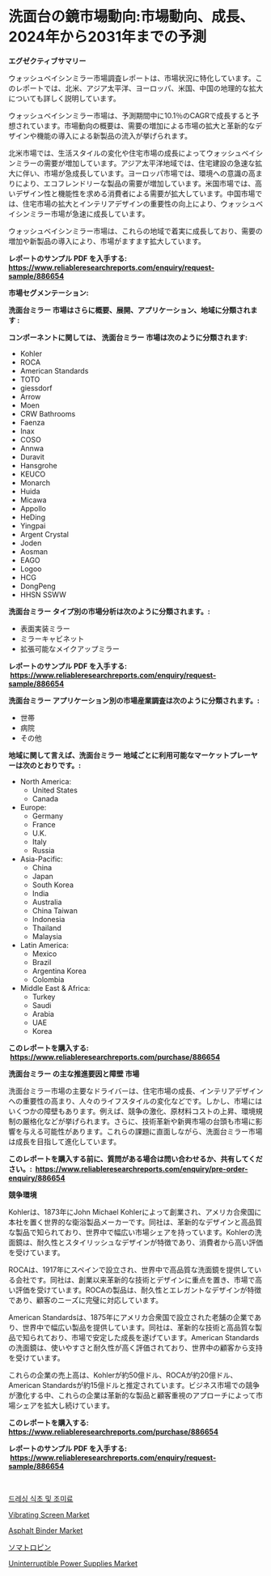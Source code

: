<p><h1>洗面台の鏡市場動向:市場動向、成長、2024年から2031年までの予測</h1></p><p><strong>エグゼクティブサマリー</strong></p>
<p><p>ウォッシュベイシンミラー市場調査レポートは、市場状況に特化しています。このレポートでは、北米、アジア太平洋、ヨーロッパ、米国、中国の地理的な拡大についても詳しく説明しています。</p><p>ウォッシュベイシンミラー市場は、予測期間中に10.1％のCAGRで成長すると予想されています。市場動向の概要は、需要の増加による市場の拡大と革新的なデザインや機能の導入による新製品の流入が挙げられます。</p><p>北米市場では、生活スタイルの変化や住宅市場の成長によってウォッシュベイシンミラーの需要が増加しています。アジア太平洋地域では、住宅建設の急速な拡大に伴い、市場が急成長しています。ヨーロッパ市場では、環境への意識の高まりにより、エコフレンドリーな製品の需要が増加しています。米国市場では、高いデザイン性と機能性を求める消費者による需要が拡大しています。中国市場では、住宅市場の拡大とインテリアデザインの重要性の向上により、ウォッシュベイシンミラー市場が急速に成長しています。</p><p>ウォッシュベイシンミラー市場は、これらの地域で着実に成長しており、需要の増加や新製品の導入により、市場がますます拡大しています。</p></p>
<p><strong>レポートのサンプル PDF を入手する: <a href="https://www.reliableresearchreports.com/enquiry/request-sample/886654">https://www.reliableresearchreports.com/enquiry/request-sample/886654</a></strong></p>
<p><strong>市場セグメンテーション:</strong></p>
<p><strong> 洗面台ミラー 市場はさらに概要、展開、アプリケーション、地域に分類されます :</strong></p>
<p><strong>コンポーネントに関しては、 洗面台ミラー 市場は次のように分類されます: &nbsp;</strong></p>
<p><ul><li>Kohler</li><li>ROCA</li><li>American Standards</li><li>TOTO</li><li>giessdorf</li><li>Arrow</li><li>Moen</li><li>CRW Bathrooms</li><li>Faenza</li><li>Inax</li><li>COSO</li><li>Annwa</li><li>Duravit</li><li>Hansgrohe</li><li>KEUCO</li><li>Monarch</li><li>Huida</li><li>Micawa</li><li>Appollo</li><li>HeDing</li><li>Yingpai</li><li>Argent Crystal</li><li>Joden</li><li>Aosman</li><li>EAGO</li><li>Logoo</li><li>HCG</li><li>DongPeng</li><li>HHSN
    SSWW</li></ul></p>
<p><strong> 洗面台ミラー タイプ別の市場分析は次のように分類されます。:</strong></p>
<p><ul><li>表面実装ミラー</li><li>ミラーキャビネット</li><li>拡張可能なメイクアップミラー</li></ul></p>
<p><strong>レポートのサンプル PDF を入手する: &nbsp;<a href="https://www.reliableresearchreports.com/enquiry/request-sample/886654">https://www.reliableresearchreports.com/enquiry/request-sample/886654</a></strong></p>
<p><strong> 洗面台ミラー アプリケーション別の市場産業調査は次のように分類されます。:</strong></p>
<p><ul><li>世帯</li><li>病院</li><li>その他</li></ul></p>
<p><strong>地域に関して言えば、洗面台ミラー 地域ごとに利用可能なマーケットプレーヤーは次のとおりです。:</strong></p>
<p><ul>
    <li>
        North America:
        <ul>
            <li>United States</li>
            <li>Canada</li>
        </ul>
    </li>
    <li>
        Europe:
        <ul>
            <li>Germany</li>
            <li>France</li>
            <li>U.K.</li>
            <li>Italy</li>
            <li>Russia</li>
        </ul>
    </li>
    <li>
        Asia-Pacific:
        <ul>
            <li>China</li>
            <li>Japan</li>
            <li>South Korea</li>
            <li>India</li>
            <li>Australia</li>
            <li>China Taiwan</li>
            <li>Indonesia</li>
            <li>Thailand</li>
            <li>Malaysia</li>
        </ul>
    </li>
    <li>
        Latin America:
        <ul>
            <li>Mexico</li>
            <li>Brazil</li>
            <li>Argentina Korea</li>
            <li>Colombia</li>
        </ul>
    </li>
    <li>
        Middle East & Africa:
        <ul>
            <li>Turkey</li>
            <li>Saudi</li>
            <li>Arabia</li>
            <li>UAE</li>
            <li>Korea</li>
        </ul>
    </li>
    </ul></p>
<p><strong>このレポートを購入する: &nbsp;<a href="https://www.reliableresearchreports.com/purchase/886654">https://www.reliableresearchreports.com/purchase/886654</a></strong></p>
<p><strong>洗面台ミラー の主な推進要因と障壁 市場</strong></p>
<p><p>洗面台ミラー市場の主要なドライバーは、住宅市場の成長、インテリアデザインへの重要性の高まり、人々のライフスタイルの変化などです。しかし、市場にはいくつかの障壁もあります。例えば、競争の激化、原材料コストの上昇、環境規制の厳格化などが挙げられます。さらに、技術革新や新興市場の台頭も市場に影響を与える可能性があります。これらの課題に直面しながら、洗面台ミラー市場は成長を目指して進化しています。</p></p>
<p><strong>このレポートを購入する前に、質問がある場合は問い合わせるか、共有してください。:&nbsp; <a href="https://www.reliableresearchreports.com/enquiry/pre-order-enquiry/886654">https://www.reliableresearchreports.com/enquiry/pre-order-enquiry/886654</a></strong></p>
<p><strong>競争環境</strong></p>
<p><p>Kohlerは、1873年にJohn Michael Kohlerによって創業され、アメリカ合衆国に本社を置く世界的な衛浴製品メーカーです。同社は、革新的なデザインと高品質な製品で知られており、世界中で幅広い市場シェアを持っています。Kohlerの洗面鏡は、耐久性とスタイリッシュなデザインが特徴であり、消費者から高い評価を受けています。</p><p>ROCAは、1917年にスペインで設立され、世界中で高品質な洗面鏡を提供している会社です。同社は、創業以来革新的な技術とデザインに重点を置き、市場で高い評価を受けています。ROCAの製品は、耐久性とエレガントなデザインが特徴であり、顧客のニーズに完璧に対応しています。</p><p>American Standardsは、1875年にアメリカ合衆国で設立された老舗の企業であり、世界中で幅広い製品を提供しています。同社は、革新的な技術と高品質な製品で知られており、市場で安定した成長を遂げています。American Standardsの洗面鏡は、使いやすさと耐久性が高く評価されており、世界中の顧客から支持を受けています。</p><p>これらの企業の売上高は、Kohlerが約50億ドル、ROCAが約20億ドル、American Standardsが約15億ドルと推定されています。ビジネス市場での競争が激化する中、これらの企業は革新的な製品と顧客重視のアプローチによって市場シェアを拡大し続けています。</p></p>
<p><strong>このレポートを購入する: &nbsp; <a href="https://www.reliableresearchreports.com/purchase/886654">https://www.reliableresearchreports.com/purchase/886654</a></strong></p>
<p><strong>レポートのサンプル PDF を入手する: &nbsp;<a href="https://www.reliableresearchreports.com/enquiry/request-sample/886654">https://www.reliableresearchreports.com/enquiry/request-sample/886654</a></strong><strong></strong></p>
<p>&nbsp;</p>
<p><p><a href="https://github.com/Skyleitney456456/Market-Research-Report-List-1/blob/main/793725214863.md">드레싱 식초 및 조미료</a></p><p><a href="https://view.publitas.com/reportprime-1/vibrating-screen-market-size-focuses-on-market-dynamics-in-depth-analysis-and-future-projections-of-its-market-forecasted-for-period-from-2024-to-2031/">Vibrating Screen Market</a></p><p><a href="https://natural-crush-b99.notion.site/Asphalt-Binder-Market-Offers-Provide-Insightful-Data-for-the-Time-Period-from-2024-to-2031-and-also--4b54639f60064492982a07b69fe37ccc">Asphalt Binder Market</a></p><p><a href="https://medium.com/@camron674/%E6%88%90%E9%95%B7-%E4%BA%88%E6%83%B3%E3%81%95%E3%82%8C%E3%82%8B%E5%B8%82%E5%A0%B4%E5%8B%95%E5%90%91%E3%81%AB%E9%96%A2%E3%81%99%E3%82%8B%E3%82%BD%E3%83%9E%E3%83%88%E3%83%AD%E3%83%94%E3%83%B3%E5%B8%82%E5%A0%B4%E3%81%AE%E6%B4%9E%E5%AF%9F-2024%E5%B9%B4%E3%81%8B%E3%82%892031%E5%B9%B4%E3%81%BE%E3%81%A7-bd546327d4e5">ソマトロピン</a></p><p><a href="https://github.com/bmorecock/Market-Research-Report-List-2/blob/main/uninterruptible-power-supplies-market.md">Uninterruptible Power Supplies Market</a></p></p>